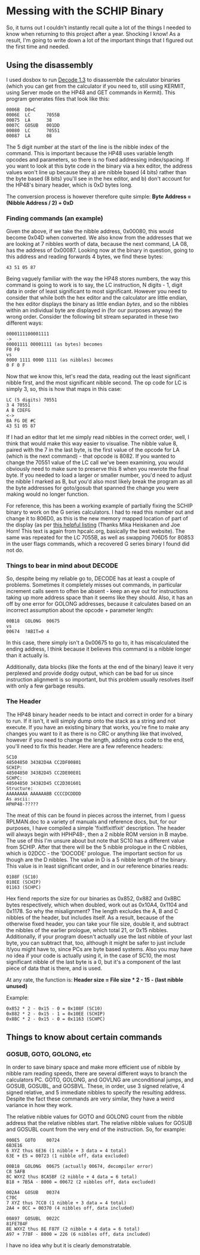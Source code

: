 # Messing with the SCHIP Binary

So, it turns out I couldn't instantly recall quite a lot of the things I needed to know when returning to this project after a year. Shocking I know! As a result, I'm going to write down a lot of the important things that I figured out the first time and needed.

## Using the disassembly

I used dosbox to run [Decode 1.3](http://www.hpcalc.org/details/3780) to disassemble the calculator binaries (which you can get from the calculator if you need to, still using KERMIT, using Server mode on the HP48 and GET commands in Kermit). This program generates files that look like this:

```
0006B  D0=C
0006E  LC      7055B
00075  LA      38
0007C  GOSUB   001DD
00080  LC      70551
00087  LA      08
```

The 5 digit number at the start of the line is the nibble index of the command. This is important because the HP48 uses variable length opcodes and parameters, so there is no fixed addressing index/spacing. If you want to look at this byte code in the binary via a hex editor, the address values won't line up because they a) are nibble based (4 bits) rather than the byte based (8 bits) you'll see in the hex editor, and b) don't account for the HP48's binary header, which is 0xD bytes long.

The conversion process is however therefore quite simple: **Byte Address = (Nibble Address / 2) + 0xD**

### Finding commands (an example)

Given the above, if we take the nibble address, 0x00080, this would become 0x04D when converted. We also know from the addresses that we are looking at 7 nibbles worth of data, because the next command, LA 08, has the address of 0x00087. Looking now at the binary in question, going to this address and reading forwards 4 bytes, we find these bytes: 
```
43 51 05 87
```
Being vaguely familiar with the way the HP48 stores numbers, the way this command is going to work is to say, the LC instruction, N digits - 1, digit data in order of least significant to most significant. However you need to consider that while both the hex editor and the calculator are little endian, the hex editor displays the binary as little endian *bytes*, and so the nibbles within an individual byte are displayed in (for our purposes anyway) the wrong order. Consider the following bit stream separated in these two different ways:

```
0000111100001111
->
00001111 00001111 (as bytes) becomes
F0 F0
vs
0000 1111 0000 1111 (as nibbles) becomes
0 F 0 F
```
Now that we know this, let's read the data, reading out the least significant nibble first, and the most significant nibble second. The op code for LC is simply 3, so, this is how that maps in this case:
```
LC (5 digits) 70551
3 4 70551
A B CDEFG
<->
BA FG DE #C
43 51 05 87
```
If I had an editor that let me simply read nibbles in the correct order, well, I think that would make this way easier to visualise. The nibble value 8, paired with the 7 in the last byte, is the first value of the opcode for LA (which is the next command) - that opcode is 8082. If you wanted to change the 70551 value of the LC call we've been examining, you would obviously need to make sure to preserve this 8 when you rewrote the final byte. If you needed to load a larger or smaller number, you'd need to adjust the nibble I marked as B, but you'd also most likely break the program as all the byte addresses for goto/gosub that spanned the change you were making would no longer function.

For reference, this has been a working example of partially fixing the SCHIP binary to work on the G series calculators. I had to read this number out and change it to 806D0, as this is the new memory mapped location of part of the display (as per [this helpful listing](http://www.hpcalc.org/hp48/docs/programming/ramvars.txt) (Thanks Mika Heiskanen and Joe Horn! This text is again from hpcalc.org, basically the best website). The same was repeated for the LC 7055B, as well as swapping 706D5 for 80853 in the user flags commands, which a recovered G series binary I found did not do.

### Things to bear in mind about DECODE
So, despite being my reliable go to, DECODE has at least a couple of problems. Sometimes it completely misses out commands, in particular increment calls seem to often be absent - keep an eye out for instructions taking up more address space than it seems like they should. Also, it has an off by one error for GOLONG addresses, because it calculates based on an incorrect assumption about the opcode + parameter length:
```
00B18  GOLONG  00675
vs
00674  ?ABIT=0 4
```
In this case, there simply isn't a 0x00675 to go to, it has miscalculated the ending address, I think because it believes this command is a nibble longer than it actually is.

Additionally, data blocks (like the fonts at the end of the binary) leave it very perplexed and provide dodgy output, which can be bad for us since instruction alignment is so important, but this problem usually resolves itself with only a few garbage results.

### The Header

The HP48 binary header needs to be intact and correct in order for a binary to run. If it isn't, it will simply dump onto the stack as a string and not execute. If you have an existing binary that works, you're fine to make any changes you want to it as there is no CRC or anything like that involved, however if you need to change the length, adding extra code to the end, you'll need to fix this header. Here are a few reference headers:

```
SC10
48504850 34382D4A CC2DF00801
SCHIP:
48504850 34382D45 CC2DE00E01
SCHPC:
48504850 34382D45 CC2D301601
Structure:
AAAAAAAA AAAAAABB CCCCDCDDDD
As ascii:
HPHP48-?????
```

The meat of this can be found in pieces across the internet, from I guess RPLMAN.doc to a variety of manuals and reference docs, but, for our purposes, I have compiled a simple 'fixitfixitfixit' description. The header will always begin with HPHP48-, then a 2 nibble ROM version in B maybe. The use of this I'm unsure about but note that SC10 has a different value from SCHIP. After that there will be the 5 nibble prologue in the C nibbles, which is 02DCC - the 'DOCODE' prologue. The important section for us though are the D nibbles. The value in D is a 5 nibble length of the binary. This value is in least significant order, and in our reference binaries reads:
```
0108F (SC10)
010EE (SCHIP)
01163 (SCHPC)
```

Hex fiend reports the size for our binaries as 0x852, 0x882 and 0x8BC bytes respectively, which when doubled, work out as 0x10A4, 0x1104 and 0x1178. So why the misalignment? The length excludes the A, B and C nibbles of the header, but includes itself. As a result, because of the otherwise fixed header, you can take your file size, double it, and subtract the nibbles of the earlier prologue, which total 21, or 0x15 nibbles. Additionally, if your program doesn't actually use the last nibble of your last byte, you can subtract that, too, although it might be safer to just include it/you might have to, since PCs are byte based systems. Also you may have no idea if your code is actually using it, in the case of SC10, the most significant nibble of the last byte is a 0, but it's a component of the last piece of data that is there, and is used.

At any rate, the function is: **Header size = File size * 2 - 15 - (last nibble unused)**

Example:
```
0x852 * 2 - 0x15 - 0 = 0x108F (SC10)
0x882 * 2 - 0x15 - 1 = 0x10EE (SCHIP)
0x8BC * 2 - 0x15 - 0 = 0x1163 (SCHPC)
```

## Things to know about certain commands
### GOSUB, GOTO, GOLONG, etc
In order to save binary space and make more efficient use of nibble by nibble ram reading speeds, there are several different ways to branch the calculators PC. GOTO, GOLONG, and GOVLNG are unconditional jumps, and GOSUB, GOSUBL, and GOSBVL. These, in order, use 3 signed relative, 4 signed relative, and 5 immediate nibbles to specify the resulting address. Despite the fact these commands are very similar, they have a weird variance in how they work.

The relative nibble values for GOTO and GOLONG count from the nibble address that the relative nibbles start. The relative nibble values for GOSUB and GOSUBL count from the very end of the instruction. So, for example:
```
000E5  GOTO    00724
6B3E16
6 XYZ thus 6E36 (1 nibble + 3 data = 4 total)
63E + E5 = 00723 (1 nibble off, data excluded)

00B18  GOLONG  00675 (actually 00674, decompiler error)
C8 5AFB
8C WXYZ thus 8CA5BF (2 nibble + 4 data = 6 total)
B18 + 7B5A - 8000 = 00672 (2 nibbles off, data excluded)

002A4  GOSUB   00374
C70C
7 XYZ thus 7CC0 (1 nibble + 3 data = 4 total)
2A4 + 0CC = 00370 (4 nibbles off, data included)

00A97  GOSUBL  0022C
81FE784F
8E WXYZ thus 8E F87F (2 nibble + 4 data = 6 total)
A97 + 778F - 8000 = 226 (6 nibbles off, data included)
```
I have no idea why but it is clearly demonstratable.

